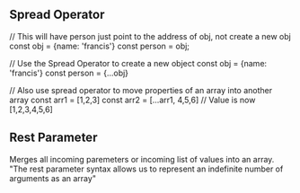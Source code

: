 ## Spread Operator

// This will have person just point to the address of obj, not create a new obj
const obj = {name: 'francis'}
const person = obj;

// Use the Spread Operator to create a new object
const obj = {name: 'francis'}
const person = {...obj}

// Also use spread operator to move properties of an array into another array
const arr1 = [1,2,3]
const arr2 = [...arr1, 4,5,6] // Value is now [1,2,3,4,5,6]

## Rest Parameter

Merges all incoming paremeters or incoming list of values into an array.
"The rest parameter syntax allows us to represent an indefinite number of arguments as an array"

